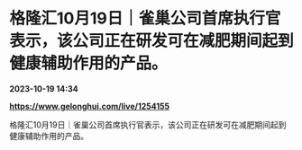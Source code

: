 # 格隆汇10月19日｜雀巢公司首席执行官表示，该公司正在研发可在减肥期间起到健康辅助作用的产品。

**2023-10-19 14:34**

**https://www.gelonghui.com/live/1254155**

格隆汇10月19日｜雀巢公司首席执行官表示，该公司正在研发可在减肥期间起到健康辅助作用的产品。
